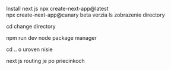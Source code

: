 Install next js
npx create-next-app@latest     
npx create-next-app@canary beta verzia
ls zobrazenie directory

cd change directory

npm run dev   node package manager

cd .. o uroven nisie 


next js routing je po priecinkoch